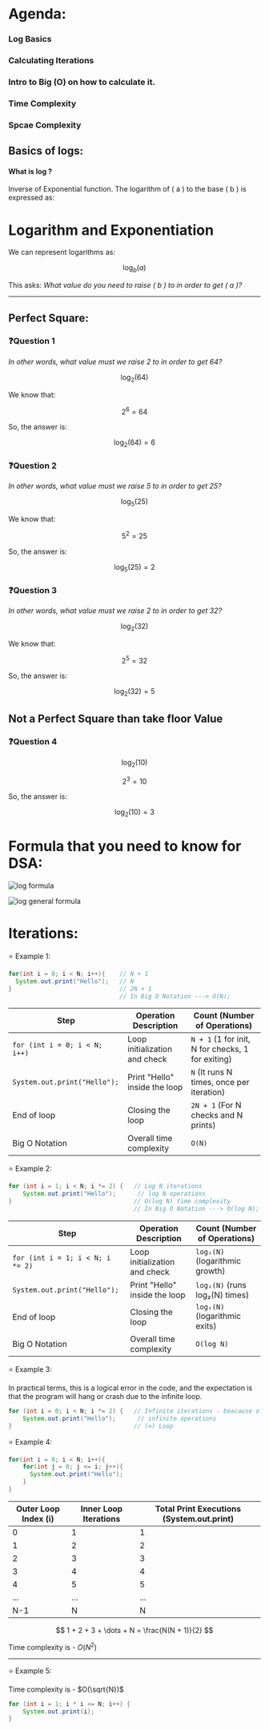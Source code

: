 # Agenda:
### Log Basics
### Calculating Iterations
### Intro to Big (O) on how to calculate it.
### Time Complexity
### Spcae Complexity


## Basics of logs:

#### What is log ? 
Inverse of Exponential function.
The logarithm of \( a \) to the base \( b \) is expressed as:

# Logarithm and Exponentiation

We can represent logarithms as:

$$ \log_b(a) $$

This asks: *What value do you need to raise \( b \) to in order to get \( a \)?*

---
## Perfect Square:
### ❓Question 1
*In other words, what value must we raise 2 to in order to get 64?*

$$ \log_2(64) $$

We know that:

$$ 2^6 = 64 $$

So, the answer is:

$$ \log_2(64) = 6 $$

### ❓Question 2
*In other words, what value must we raise 5 to in order to get 25?*

$$ \log_5(25) $$

We know that:

$$ 5^2 = 25 $$

So, the answer is:

$$ \log_5(25) = 2 $$

### ❓Question 3
*In other words, what value must we raise 2 to in order to get 32?*

$$ \log_2(32) $$

We know that:

$$ 2^5 = 32 $$

So, the answer is:

$$ \log_2(32) = 5 $$

## Not a Perfect Square than take floor Value

### ❓Question 4

$$ \log_2(10) $$


$$ 2^3 = 10 $$

So, the answer is:

$$ \log_2(10) = 3 $$


# Formula that you need to know for DSA:

![log formula](https://github.com/user-attachments/assets/d8a55a01-18a2-40d1-b96a-8aa6afeb5bdf)

![log general formula](https://github.com/user-attachments/assets/16a11427-332d-4015-aed8-55c37777acca)

# Iterations:

⭐ Example 1:

```java
for(int i = 0; i < N; i++){    // N + 1
  System.out.print("Hello");   // N
}                              // 2N + 1
                               // In Big O Notation ---> O(N);
```

| Step                                   | Operation Description        | Count (Number of Operations) |
|----------------------------------------|------------------------------|------------------------------|
| `for (int i = 0; i < N; i++)`          | Loop initialization and check | `N + 1` (1 for init, N for checks, 1 for exiting) |
| `System.out.print("Hello");`           | Print "Hello" inside the loop | `N` (It runs N times, once per iteration) |
| End of loop                            | Closing the loop             | `2N + 1` (For N checks and N prints) |
| Big O Notation                         | Overall time complexity      | `O(N)`                       |


⭐ Example 2:

```java
for (int i = 1; i < N; i *= 2) {   // Log N iterations
    System.out.print("Hello");      // log N operations
}                                  // O(log N) time complexity
                                   // In Big O Notation ---> O(log N);

```
| Step                                   | Operation Description        | Count (Number of Operations)    |
|----------------------------------------|------------------------------|---------------------------------|
| `for (int i = 1; i < N; i *= 2)`       | Loop initialization and check | `log₂(N)` (logarithmic growth)  |
| `System.out.print("Hello");`           | Print "Hello" inside the loop | `log₂(N)` (runs log₂(N) times) |
| End of loop                            | Closing the loop             | `log₂(N)` (logarithmic exits)  |
| Big O Notation                         | Overall time complexity      | `O(log N)`                      |


⭐ Example 3:

In practical terms, this is a logical error in the code, and the expectation is that the program will hang or crash due to the infinite loop.

```java
for (int i = 0; i < N; i *= 2) {   // Infinite iterations - beacause of i = 0 , i = 0 * 2, i = 0; i *= 2 will result in i staying 0 indefinitely
    System.out.print("Hello");      // infinite operations
}                                  // (∞) Loop

```
⭐ Example 4:

```java
for(int i = 0; i < N; i++){      
    for(int j = 0; j <= i; j++){   
      System.out.print("Hello");  
    }
}
```

| Outer Loop Index (i) | Inner Loop Iterations | Total Print Executions (System.out.print) |
|----------------------|-----------------------|-------------------------------------------|
| 0                    | 1                     | 1                                         |
| 1                    | 2                     | 2                                         |
| 2                    | 3                     | 3                                         |
| 3                    | 4                     | 4                                         |
| 4                    | 5                     | 5                                         |
| ...                  | ...                   | ...                                       |
| N-1                  | N                     | N                                         |

$$
1 + 2 + 3 + \dots + N = \frac{N(N + 1)}{2}
$$

Time complexity is  -  ${O(N^{2})}$

----------------

⭐ Example 5:

Time complexity is  -  $O(\sqrt{N})$

```java
for (int i = 1; i * i <= N; i++) { 
    System.out.print(i);           
}                                  

```

